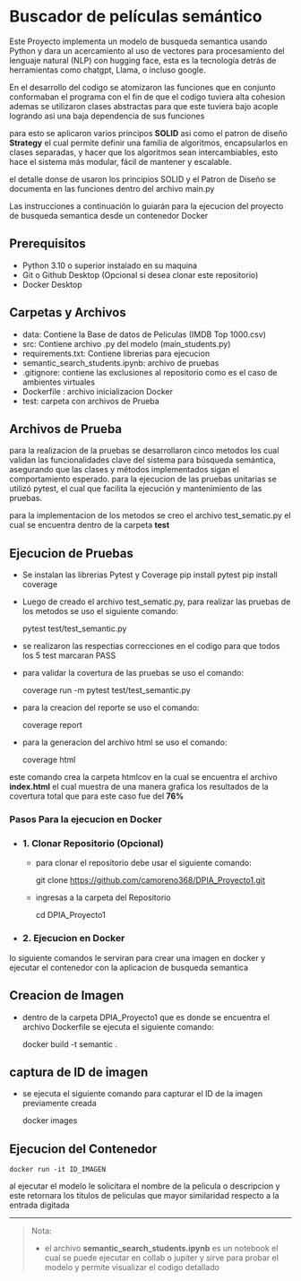 # Buscador de películas semántico

Este Proyecto implementa un modelo de busqueda semantica usando Python y dara un acercamiento al uso de vectores para procesamiento del lenguaje natural (NLP) con hugging face, esta es la tecnología detrás de herramientas como chatgpt, Llama, o incluso google.

En el desarrollo del codigo se atomizaron las funciones que en conjunto conformaban el programa con el fin de que el codigo tuviera alta cohesion ademas se utilizaron clases abstractas para que este tuviera bajo acople logrando asi una baja dependencia de sus funciones

para esto se aplicaron varios principos **SOLID** asi como el patron de diseño **Strategy** el cual permite definir una familia de algoritmos, encapsularlos en clases separadas, y hacer que los algoritmos sean intercambiables, esto hace el sistema más modular, fácil de mantener y escalable.

el detalle donse de usaron los principios SOLID y el Patron de Diseño se documenta en las funciones dentro del archivo main.py

Las instrucciones a continuación lo guiarán para la ejecucion del proyecto de busqueda semantica desde un contenedor Docker 

## Prerequisitos

- Python 3.10 o superior instalado en su maquina
- Git o Github Desktop (Opcional si desea clonar este repositorio)
- Docker Desktop

## Carpetas y Archivos

- data: Contiene la Base de datos de Peliculas (IMDB Top 1000.csv)
- src: Contiene archivo .py del modelo (main_students.py) 
- requirements.txt: Contiene librerias para ejecucion
- semantic_search_students.ipynb:  archivo de pruebas
- .gitignore: contiene las exclusiones al repositorio como es el caso de ambientes virtuales 
- Dockerfile : archivo inicializacion Docker
- test: carpeta con archivos de Prueba

## Archivos de Prueba

para la realizacion de la pruebas se desarrollaron cinco metodos los cual validan las funcionalidades clave del sistema para búsqueda semántica, asegurando que las clases y métodos implementados sigan el comportamiento esperado. para la ejecucion de las pruebas unitarias se utilizó pytest, el cual que facilita la ejecución y mantenimiento de las pruebas.

para la implementacion de los metodos se creo el archivo test_sematic.py el cual se encuentra dentro de la carpeta **test**

## Ejecucion de Pruebas

- Se instalan las librerias Pytest y Coverage
    pip install pytest
    pip install coverage

- Luego de creado el archivo test_sematic.py, para realizar las pruebas de los metodos se uso el siguiente comando:

    pytest  test/test_semantic.py

- se realizaron las respectias correcciones en el codigo para que todos los 5 test marcaran PASS

- para validar la covertura de las pruebas se uso el comando:

    coverage run -m pytest test/test_semantic.py

- para la creacion del reporte se uso el comando:

    coverage report

- para la generacion del archivo html se uso el comando:

    coverage html

este comando crea la carpeta htmlcov en la cual se encuentra el archivo **index.html** el cual muestra de una manera grafica los resultados de la covertura total que para este caso fue del **76%**


### Pasos Para la ejecucion en Docker

- ### 1. Clonar Repositorio (Opcional)
    - para clonar el repositorio debe usar el siguiente comando: 

      git clone https://github.com/camoreno368/DPIA_Proyecto1.git

    - ingresas a la carpeta del Repositorio

      cd DPIA_Proyecto1

- ### 2. Ejecucion en Docker
lo siguiente comandos le serviran para crear una imagen en docker y ejecutar el contenedor con la aplicacion de busqueda semantica

## Creacion de Imagen
   - dentro de la carpeta DPIA_Proyecto1 que es donde se encuentra el archivo Dockerfile se ejecuta el siguiente comando:

     docker build -t semantic . 

## captura de ID de imagen

- se ejecuta el siguiente comando para capturar el ID de la imagen previamente creada

    docker images 

## Ejecucion del Contenedor

    docker run -it ID_IMAGEN 

al ejecutar el modelo le solicitara el nombre de la pelicula o descripcion y este retornara los titulos de peliculas que mayor similaridad respecto a la entrada digitada


---
> Nota: 
>* el archivo **semantic_search_students.ipynb** es un notebook el cual se puede ejecutar en collab o jupiter y sirve para probar el modelo y permite visualizar el codigo detallado